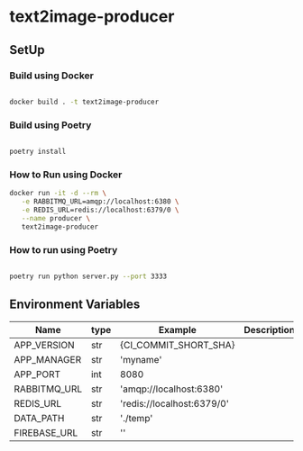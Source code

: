 # text2image-producer

## SetUp

### Build using Docker

```bash

docker build . -t text2image-producer

```

### Build using Poetry

```bash

poetry install

```

### How to Run using Docker

```bash
docker run -it -d --rm \
   -e RABBITMQ_URL=amqp://localhost:6380 \
   -e REDIS_URL=redis://localhost:6379/0 \
   --name producer \
   text2image-producer
```

### How to run using Poetry

```bash

poetry run python server.py --port 3333

```

## Environment Variables

| Name | type | Example | Description |
| --- | --- | --- | --- |
| APP_VERSION | str | {CI_COMMIT_SHORT_SHA} |  |
| APP_MANAGER | str | 'myname' |  |
| APP_PORT | int | 8080 |  |
| RABBITMQ_URL | str | 'amqp://localhost:6380' |  |
| REDIS_URL | str | 'redis://localhost:6379/0' |  |
| DATA_PATH | str | './temp' |  |
| FIREBASE_URL | str | '' |  |
